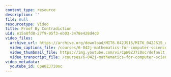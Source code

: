 ```yaml
---
content_type: resource
description: ''
file: null
resourcetype: Video
title: Proof By Contradiction
uid: e15a8fd8-27f9-95f3-eb03-3478e428d4c0
video_files:
  archive_url: https://archive.org/download/MIT6.042JS15/MIT6_042JS15_contradiction_ipod.mp4
  video_captions_file: /courses/6-042j-mathematics-for-computer-science-spring-2015/ed3736173afe5337b3e4d8c1bed75ff9_CpW0ZJ7i0oc.vtt
  video_thumbnail_file: https://img.youtube.com/vi/CpW0ZJ7i0oc/default.jpg
  video_transcript_file: /courses/6-042j-mathematics-for-computer-science-spring-2015/6259ae613e0e1fd613243f20407078e6_CpW0ZJ7i0oc.pdf
video_metadata:
  youtube_id: CpW0ZJ7i0oc
---
```

